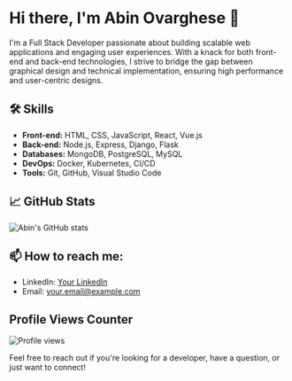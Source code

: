 # Hi there, I'm Abin Ovarghese 👋

I'm a Full Stack Developer passionate about building scalable web applications and engaging user experiences. With a knack for both front-end and back-end technologies, I strive to bridge the gap between graphical design and technical implementation, ensuring high performance and user-centric designs.

## 🛠 Skills
- **Front-end:** HTML, CSS, JavaScript, React, Vue.js
- **Back-end:** Node.js, Express, Django, Flask
- **Databases:** MongoDB, PostgreSQL, MySQL
- **DevOps:** Docker, Kubernetes, CI/CD
- **Tools:** Git, GitHub, Visual Studio Code

## 📈 GitHub Stats

![Abin's GitHub stats](https://github-readme-stats.vercel.app/api?username=abinovarghese&show_icons=true&theme=radical)

## 📫 How to reach me:
- LinkedIn: [Your LinkedIn](https://www.linkedin.com/in/your-linkedin-id)
- Email: your.email@example.com

## Profile Views Counter
![Profile views](https://gpvc.arturio.dev/abinovarghese)

Feel free to reach out if you're looking for a developer, have a question, or just want to connect!